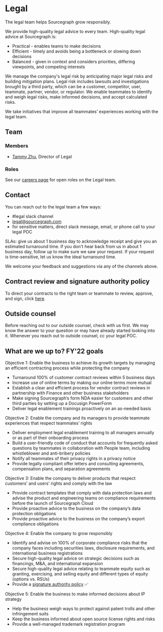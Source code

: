 # Legal

The legal team helps Sourcegraph grow responsibly.

We provide high-quality legal advice to every team. High-quality legal advice at Sourcegraph is:

- Practical - enables teams to make decisions
- Efficient - timely and avoids being a bottleneck or slowing down decisions
- Balanced - given in context and considers priorities, differing viewpoints, and competing interests

We manage the company's legal risk by anticipating major legal risks and building mitigation plans. Legal risk includes lawsuits and investigations brought by a third party, which can be a customer, competitor, user, teammate, partner, vendor, or regulator. We enable teammates to identify and weigh legal risks, make informed decisions, and accept calculated risks.

We take initiatives that improve all teammates’ experiences working with the legal team.

## Team

### Members

- [Tammy Zhu](https://about.sourcegraph.com/handbook/company/team#tammy-zhu-she-her), Director of Legal

### Roles

See our [careers page](https://boards.greenhouse.io/sourcegraph91) for open roles on the Legal team.

## Contact

You can reach out to the legal team a few ways:

- #legal slack channel
- [legal@sourcegraph.com](mailto:legal@sourcegraph.com)
- for sensitive matters, direct slack message, email, or phone call to your legal POC

SLAs: give us about 1 business day to acknowledge receipt and give you an estimated turnaround time. If you don't hear back from us in about 1 business day, follow up to make sure we saw your request. If your request is time-sensitive, let us know the ideal turnaround time.

We welcome your feedback and suggestions via any of the channels above.

## Contract review and signature authority policy

To direct your contracts to the right team or teammate to review, approve, and sign, click [here](Contract%20Review%20and%20Signature%20Authority%20Policy.md).

## Outside counsel

Before reaching out to our outside counsel, check with us first. We may know the answer to your question or may have already started looking into it. Whenever you reach out to outside counsel, cc your legal POC.

## What are we up to? FY'22 goals

Objective 1: Enable the business to achieve its growth targets by managing an efficient contracting process while protecting the company

- Turnaround 100% of customer contract reviews within 5 business days
- Increase use of online terms by making our online terms more mutual
- Establish a clear and efficient process for vendor contract reviews in partnership with Finance and other business stakeholders
- Make signing Sourcegraph’s form NDA easier for customers and other third parties by setting up a Docusign PowerForm
- Deliver legal enablement trainings proactively on an as-needed basis

Objective 2: Enable the company and its managers to provide teammate experiences that respect teammates’ rights

- Deliver employment legal enablement training to all managers annually or as part of their onboarding process
- Build a user-friendly code of conduct that accounts for frequently asked questions by teammates in collaboration with People team, including whistleblower and anti-bribery policies
- Notify all teammates of their privacy rights in a privacy notice
- Provide legally compliant offer letters and consulting agreements, compensation plans, and separation agreements

Objective 3: Enable the company to deliver products that respect customers’ and users’ rights and comply with the law

- Provide contract templates that comply with data protection laws and advise the product and engineering teams on compliance requirements before the launch of Sourcegraph Cloud
- Provide proactive advice to the business on the company’s data protection obligations
- Provide proactive advice to the business on the company’s export compliance obligations

Objective 4: Enable the company to grow responsibly

- Identify and advise on 100% of corporate compliance risks that the company faces including securities laws, disclosure requirements, and international business registrations
- Secure high-quality legal advice on strategic decisions such as financings, M&A, and international expansion
- Secure high-quality legal advice relating to teammate equity such as granting, exercising, and selling equity and different types of equity (options vs. RSUs)
- Provide a [signature authority policy](Contract%20Review%20and%20Signature%20Authority%20Policy.md) ✅

Objective 5: Enable the business to make informed decisions about IP strategy

- Help the business weigh ways to protect against patent trolls and other infringement suits
- Keep the business informed about open source license rights and risks
- Provide a well-managed trademark registration program
